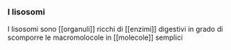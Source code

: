 ### I lisosomi
I lisosomi sono [[organuli]] ricchi di [[enzimi]] digestivi in grado di scomporre le macromolocole in [[molecole]] semplici

